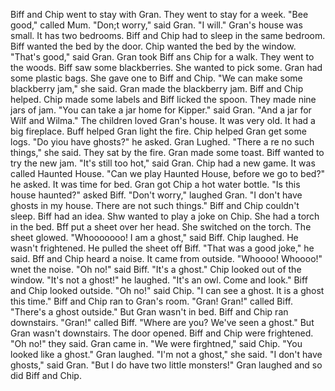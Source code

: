 Biff and Chip went to stay with Gran.
They went to stay for a week.
"Bee good," called Mum.
"Don;t worry," said Gran.
"I will."
Gran's house was small.
It has two bedrooms.
Biff and Chip had to sleep in the same bedroom.
Biff wanted the bed by the door.
Chip wanted the bed by the window.
"That's good," said Gran.
Gran took Biff ans Chip for a walk.
They went to the woods.
Biff saw some blackberries.
She wanted to pick some.
Gran had some plastic bags.
She gave one to Biff and Chip.
"We can make some blackberry jam," she said.
Gran made the blackberry jam.
Biff and Chip helped.
Chip made some labels and Biff licked the spoon.
They made nine jars of jam.
"You can take a jar home for Kipper." said Gran.
"And a jar for Wilf and Wilma."
The children loved Gran's house.
It was very old.
It had a big fireplace.
Buff helped Gran light the fire.
Chip helped Gran get some logs.
"Do yiou have ghosts?" he asked.
Gran Lughed.
"There a re no such things," she said.
They sat by the fire.
Gran made some toast.
Biff wanted to try the new jam.
"It's still too hot," said Gran.
Chip had a new game.
It was called Haunted House.
"Can we play Haunted House, before we go to bed?" he asked.
It was time for bed.
Gran got Chip a hot water bottle.
"Is this house haunted?" asked Biff.
"Don't worry," laughed Gran.
"I don't have ghosts in my house.
There are not such things."
Biff and Chip couldn't sleep.
Biff had an idea.
Shw wanted to play a joke on Chip.
She had a torch in the bed.
Bff put a sheet over her head.
She switched on the torch.
The sheet glowed.
"Whooooooo! I am a ghost," said Biff.
Chip laughed.
He wasn't frightened.
He pulled the sheet off Biff.
"That was a good joke," he said.
Bff and Chip heard a noise.
It came from outside.
"Whoooo! Whoooo!" wnet the noise.
"Oh no!" said Biff.
"It's a ghost."
Chip looked out of the window.
"It's not a ghost!" he laughed.
"It's an owl. Come and look."
Biff and Chip looked outside.
"Oh no!" said Chip.
"I can see a ghost. It is a ghost this time."
Biff and Chip ran to Gran's room.
"Gran! Gran!" called Biff.
"There's a ghost outside."
But Gran wasn't in bed.
Biff and Chip ran downstairs.
"Gran!" called Biff.
"Where are you? We've seen a ghost."
But Gran wasn't downstairs.
The door opened.
Biff and Chip were frightened.
"Oh no!" they said.
Gran came in.
"We were firghtned," said Chip.
"You looked like a ghost."
Gran laughed.
"I'm not a ghost," she said.
"I don't have ghosts," said Gran.
"But I do have two little monsters!"
Gran laughed and so did Biff and Chip.
